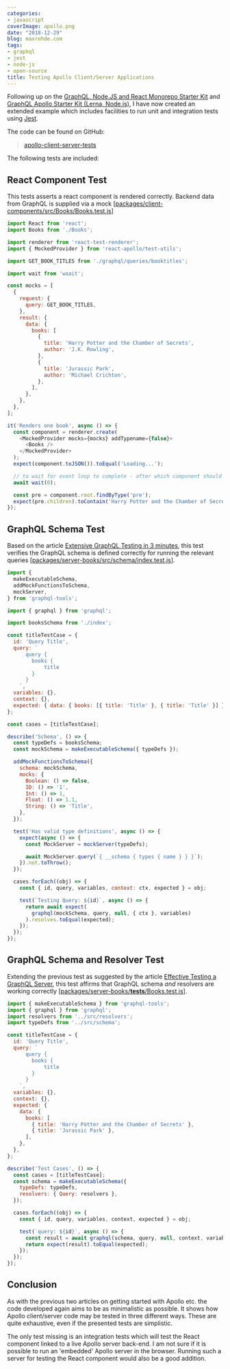 ```yaml
---
categories:
- javascript
coverImage: apollo.png
date: "2018-12-29"
blog: maxrohde.com
tags:
- graphql
- jest
- node-js
- open-source
title: Testing Apollo Client/Server Applications
---
```


Following up on the [GraphQL, Node.JS and React Monorepo Starter Kit](https://maxrohde.com/2018/12/27/graphql-node-js-and-react-monorepo-starter-kit/) and [GraphQL Apollo Starter Kit (Lerna, Node.js)](https://maxrohde.com/2018/12/24/graphql-apollo-starter-kit-lerna-node-js/), I have now created an extended example which includes facilities to run unit and integration tests using [Jest](https://jestjs.io/).

The code can be found on GitHub:

> [apollo-client-server-tests](https://github.com/mxro/apollo-client-server-tests#apollo-client-server-tests)

The following tests are included:

## React Component Test

This tests asserts a react component is rendered correctly. Backend data from GraphQL is supplied via a mock \[[packages/client-components/src/Books/Books.test.js](https://github.com/mxro/apollo-client-server-tests/blob/master/packages/client-components/src/Books/Books.test.js)\]

```javascript
import React from 'react';
import Books from './Books';

import renderer from 'react-test-renderer';
import { MockedProvider } from 'react-apollo/test-utils';

import GET_BOOK_TITLES from './graphql/queries/booktitles';

import wait from 'waait';

const mocks = [
  {
    request: {
      query: GET_BOOK_TITLES,
    },
    result: {
      data: {
        books: [
          {
            title: 'Harry Potter and the Chamber of Secrets',
            author: 'J.K. Rowling',
          },
          {
            title: 'Jurassic Park',
            author: 'Michael Crichton',
          },
        ],
      },
    },
  },
];

it('Renders one book', async () => {
  const component = renderer.create(
    <MockedProvider mocks={mocks} addTypename={false}>
      <Books />
    </MockedProvider>
  );
  expect(component.toJSON()).toEqual('Loading...');

  // to wait for event loop to complete - after which component should be loaded
  await wait(0);

  const pre = component.root.findByType('pre');
  expect(pre.children).toContain('Harry Potter and the Chamber of Secrets');
});
```

## GraphQL Schema Test

Based on the article [Extensive GraphQL Testing in 3 minutes](https://hackernoon.com/extensive-graphql-testing-57e8760f1c25), this test verifies the GraphQL schema is defined correctly for running the relevant queries \[[packages/server-books/src/schema/index.test.js](https://github.com/mxro/apollo-client-server-tests/blob/master/packages/server-books/src/schema/index.test.js)\].

```javascript
import {
  makeExecutableSchema,
  addMockFunctionsToSchema,
  mockServer,
} from 'graphql-tools';

import { graphql } from 'graphql';

import booksSchema from './index';

const titleTestCase = {
  id: 'Query Title',
  query: `
      query {
        books {
            title
        }
      }
    `,
  variables: {},
  context: {},
  expected: { data: { books: [{ title: 'Title' }, { title: 'Title' }] } },
};

const cases = [titleTestCase];

describe('Schema', () => {
  const typeDefs = booksSchema;
  const mockSchema = makeExecutableSchema({ typeDefs });

  addMockFunctionsToSchema({
    schema: mockSchema,
    mocks: {
      Boolean: () => false,
      ID: () => '1',
      Int: () => 1,
      Float: () => 1.1,
      String: () => 'Title',
    },
  });

  test('Has valid type definitions', async () => {
    expect(async () => {
      const MockServer = mockServer(typeDefs);

      await MockServer.query(`{ __schema { types { name } } }`);
    }).not.toThrow();
  });

  cases.forEach((obj) => {
    const { id, query, variables, context: ctx, expected } = obj;

    test(`Testing Query: ${id}`, async () => {
      return await expect(
        graphql(mockSchema, query, null, { ctx }, variables)
      ).resolves.toEqual(expected);
    });
  });
});
```

## GraphQL Schema and Resolver Test

Extending the previous test as suggested by the article [Effective Testing a GraphQL Server](https://medium.com/@nzaghini/properly-test-a-graphql-server-d178241464e7), this test affirms that GraphQL schema _and_ resolvers are working correctly \[[packages/server-books/**tests**/Books.test.js](https://github.com/mxro/apollo-client-server-tests/blob/master/packages/server-books/__tests__/Books.test.js)\].

```javascript
import { makeExecutableSchema } from 'graphql-tools';
import { graphql } from 'graphql';
import resolvers from '../src/resolvers';
import typeDefs from '../src/schema';

const titleTestCase = {
  id: 'Query Title',
  query: `
      query {
        books {
            title
        }
      }
    `,
  variables: {},
  context: {},
  expected: {
    data: {
      books: [
        { title: 'Harry Potter and the Chamber of Secrets' },
        { title: 'Jurassic Park' },
      ],
    },
  },
};

describe('Test Cases', () => {
  const cases = [titleTestCase];
  const schema = makeExecutableSchema({
    typeDefs: typeDefs,
    resolvers: { Query: resolvers },
  });

  cases.forEach((obj) => {
    const { id, query, variables, context, expected } = obj;

    test(`query: ${id}`, async () => {
      const result = await graphql(schema, query, null, context, variables);
      return expect(result).toEqual(expected);
    });
  });
});
```

## Conclusion

As with the previous two articles on getting started with Apollo etc. the code developed again aims to be as minimalistic as possible. It shows how Apollo client/server code may be tested in three different ways. These are quite exhaustive, even if the presented tests are simplistic.

The only test missing is an integration tests which will test the React component linked to a live Apollo server back-end. I am not sure if it is possible to run an 'embedded' Apollo server in the browser. Running such a server for testing the React component would also be a good addition.